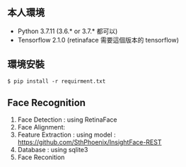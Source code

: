 ## 本人環境
* Python 3.7.11 (3.6.* or 3.7.* 都可以)
* Tensorflow 2.1.0 (retinaface 需要這個版本的 tensorflow)
## 環境安裝
```
$ pip install -r requirment.txt
```
## Face Recognition
1. Face Detection : using RetinaFace
2. Face Alignment:
3. Feature Extraction : using model : https://github.com/SthPhoenix/InsightFace-REST
4. Database : using sqlite3
5. Face Reconition
